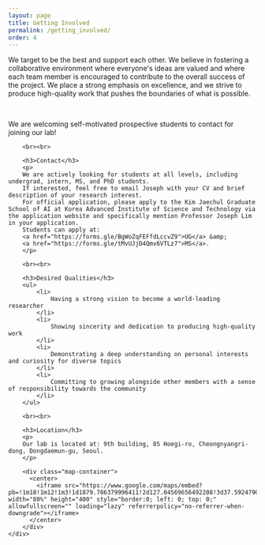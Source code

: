 ```yaml
---
layout: page
title: Getting Involved
permalink: /getting_involved/
order: 4
---
```


<div class='container'>
  <div class='row'>
    <div class='col-lg-1'></div>
        <div class='col-lg-10'>
        <p>
        We target to be the best and support each other.
        We believe in fostering a collaborative environment where everyone's ideas are valued and where each team member is encouraged to contribute to the overall success of the project.
        We place a strong emphasis on excellence, and we strive to produce high-quality work that pushes the boundaries of what is possible.
        </p>
        <br>
        <p>
        We are welcoming self-motivated prospective students to contact for joining our lab!
        </p>

        <br><br>

        <h3>Contact</h3>
        <p>
        We are actively looking for students at all levels, including undergrad, intern, MS, and PhD students.
        If interested, feel free to email Joseph with your CV and brief description of your research interest.
        For official application, please apply to the Kim Jaechul Graduate School of AI at Korea Advanced Institute of Science and Technology via the application website and specifically mention Professor Joseph Lim in your application.
        Students can apply at:
        <a href="https://forms.gle/BgWoZqFEFfdLccvZ9">UG</a> &amp;
        <a href="https://forms.gle/tMvUJjD4Qmv6VTLz7">MS</a>.
        </p>

        <br><br>

        <h3>Desired Qualities</h3>
        <ul>
            <li>
                Having a strong vision to become a world-leading researcher
            </li>
            <li>
                Showing sincerity and dedication to producing high-quality work
            </li>
            <li>
                Demonstrating a deep understanding on personal interests and curiosity for diverse topics
            </li>
            <li>
                Committing to growing alongside other members with a sense of responsibility towards the community
            </li>
        </ul>

        <br><br>

        <h3>Location</h3>
        <p>
        Our lab is located at: 9th building, 85 Hoegi-ro, Cheongnyangri-dong, Dongdaemun-gu, Seoul.
        </p>

        <div class="map-container">
          <center>
            <iframe src="https://www.google.com/maps/embed?pb=!1m18!1m12!1m3!1d1879.786379996411!2d127.04569656492208!3d37.59247900925209!2m3!1f0!2f0!3f0!3m2!1i1024!2i768!4f13.1!3m3!1m2!1s0x357cbb644204398b%3A0xf00723351f96d8c8!2sKAIST%20College%20of%20Business!5e0!3m2!1sen!2skr!4v1678033798242!5m2!1sen!2skr" width="80%" height="400" style="border:0; left: 0; top: 0;" allowfullscreen="" loading="lazy" referrerpolicy="no-referrer-when-downgrade"></iframe>
          </center>
        </div>
    </div>
  </div>
</div>